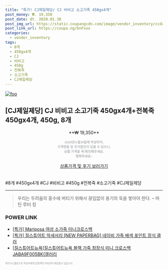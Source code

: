 ```yaml
--- 
title: "특가! CJ제일제당/ CJ 비비고 소고기죽 450gx4개" 
post_money: ₩. 19,350 
post_date: dt. 2020.01.30 
post_img_url: https://static.coupangcdn.com/image/vendor_inventory/ccda/8a50c7a2351e35d120e7f00824d8beeedb0f0d724f210b48383051c97330.jpg 
post_link_url: https://coupa.ng/bnFvox 
categories: 
  - vendor_inventory 
tags: 
  - 8개 
  - 450gx4개 
  - CJ 
  - 비비고 
  - 450g 
  - 전복죽 
  - 소고기죽 
  - CJ제일제당 
--- 
```

[![foo](https://static.coupangcdn.com/image/vendor_inventory/ccda/8a50c7a2351e35d120e7f00824d8beeedb0f0d724f210b48383051c97330.jpg)](https://coupa.ng/bnFvox) 

## [CJ제일제당] CJ 비비고 소고기죽 450gx4개+전복죽 450gx4개, 450g, 8개 
<p style="text-align: center;">**₩ 19,350**</p> 
<p style="text-align: center;"><span style="color: #898c8f; font-family: Georgia,Times,serif; font-size: 0.75em;">2020년01월30일에 작성되어, <br>가격변동 및 추가할인이 있을 수 있으니,<br> 상품 가격을 꼭!확인해주세요.<br>행복하세요~</span> 
</p>	 
<div markdown="0" style="text-align: center;"><a href="https://coupa.ng/bnFvox" class="btn btn--success">상품가격 및 후기 보러가기</a></div> 
<br><br> 
  #8개 #450gx4개 #CJ #비비고 #450g #전복죽 #소고기죽 #CJ제일제당 
<hr> 

> 우리는 두려움의 홍수에 버티기 위해서 끊임없이 용기의 둑을 쌓아야 한다. – 마틴 루터 킹 


### POWER LINK

* <a href="https://blog.naver.com/sakai111/221788262341" target="_blank">[특가] Mariposa 여성 소가죽 미니크로스백</a>
* <a href="https://blog.naver.com/sakai111/221788176422" target="_blank">[특가] 질스튜어트 악세서리 [NEW PAPERBAG] 네이비 가죽 배색 포인트 장식 클러</a>
* <a href="https://blog.naver.com/sakai111/221779481706" target="_blank">[질스튜어트뉴욕]질스튜어트뉴욕 블랙 가죽 참장식 미니 크로스백 JABA9F005BK(갤러리</a>

<span style="color: #898c8f; font-family: Georgia,Times,serif; font-size: 0.55em;">파트너스활동으로 작성자에게 일정액의 커미션이 제공될수 있습니다.</span> 

